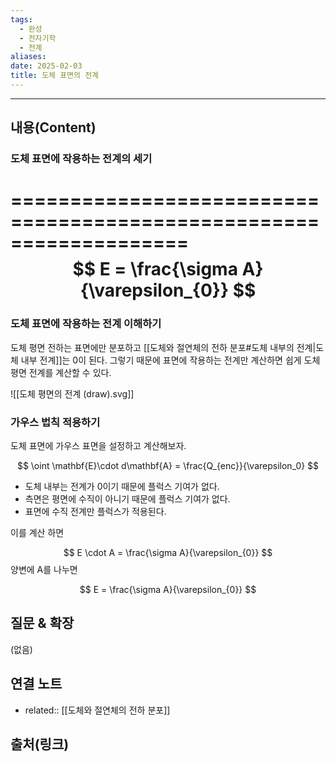 ```yaml
---
tags:
  - 완성
  - 전자기학
  - 전계
aliases: 
date: 2025-02-03
title: 도체 표면의 전계
---
```


---

## 내용(Content)

### 도체 표면에 작용하는 전계의 세기

===================================================================
$$
E = \frac{\sigma A}{\varepsilon_{0}}
$$
===================================================================

### 도체 표면에 작용하는 전계 이해하기

도체 평면 전하는 표면에만 분포하고 [[도체와 절연체의 전하 분포#도체 내부의 전계|도체 내부 전계]]는 0이 된다. 그렇기 때문에 표면에 작용하는 전계만 계산하면 쉽게 도체 평면 전계를 계산할 수 있다.

![[도체 평면의 전계 (draw).svg]]

### 가우스 법칙 적용하기

도체 표면에 가우스 표면을 설정하고 계산해보자.

$$
\oint \mathbf{E}\cdot d\mathbf{A} = \frac{Q_{enc}}{\varepsilon_0}
$$

- 도체 내부는 전계가 0이기 때문에 플럭스 기여가 없다.
- 측면은 평면에 수직이 아니기 때문에 플럭스 기여가 없다.
- 표면에 수직 전계만 플럭스가 적용된다.

이를 계산 하면 

$$
E \cdot A = \frac{\sigma A}{\varepsilon_{0}}
$$
양변에 A를 나누면

$$
E = \frac{\sigma A}{\varepsilon_{0}}
$$

## 질문 & 확장

(없음)

## 연결 노트

- related:: [[도체와 절연체의 전하 분포]]
## 출처(링크)





